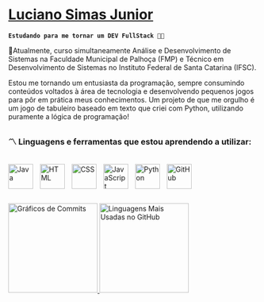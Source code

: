# [Luciano Simas Junior](https://www.linkedin.com/in/lucianosimasjr/)

**`Estudando para me tornar um DEV FullStack 👨‍💻`**

📌Atualmente, curso simultaneamente Análise e Desenvolvimento de Sistemas na Faculdade Municipal de Palhoça (FMP) e Técnico em Desenvolvimento de Sistemas no Instituto Federal de Santa Catarina (IFSC).

Estou me tornando um entusiasta da programação, sempre consumindo conteúdos voltados à área de tecnologia e desenvolvendo pequenos jogos para pôr em prática meus conhecimentos. Um projeto de que me orgulho é um jogo de tabuleiro baseado em texto que criei com Python, utilizando puramente a lógica de programação!

##
### :part_alternation_mark: Linguagens e ferramentas que estou aprendendo a utilizar:

<div style="display: inline_block"><br>
<img align="center" alt="Java" width="50px" title="Java" style="padding-right:10px;" src="https://cdn.jsdelivr.net/gh/devicons/devicon/icons/java/java-original.svg"/>
<img align="center" alt="HTML" width="50px" title="HTML" style="padding-right:10px;" src="https://cdn.jsdelivr.net/gh/devicons/devicon/icons/html5/html5-plain.svg" />
<img align="center" alt="CSS" width="50px" title="CSS" style="padding-right:10px;" src="https://cdn.jsdelivr.net/gh/devicons/devicon/icons/css3/css3-plain.svg" />
<img align="center" alt="JavaScript" width="50px" title="JavaScript" style="padding-right:10px;" src="https://cdn.jsdelivr.net/gh/devicons/devicon/icons/javascript/javascript-plain.svg"/>
<img align="center" alt="Python" width="50px" title="Python" style="padding-right:10px;" src="https://cdn.jsdelivr.net/gh/devicons/devicon/icons/python/python-plain.svg" />
<img align="center" alt="GitHub" width="50px" title="GitHub" style="padding-right:10px;" src="https://cdn.jsdelivr.net/gh/devicons/devicon/icons/github/github-original.svg" />
<br/>
</div>

##

<div>
  <a href="https://github.com/thesimas">
    <img height="180em" src="https://github-readme-stats.vercel.app/api?username=thesimas&show_icons=true&theme=tokyonight&include_all_commits=true&count_private=true"alt="Gráficos de Commits"/>
  </a>
  <a href="https://github.com/thesimas">
  <img height="180px" src="https://github-readme-stats.vercel.app/api/top-langs/?username=thesimas&layout=compact&langs_count=7&theme=tokyonight" alt="Linguagens Mais Usadas no GitHub"/>
</a>
</div>
